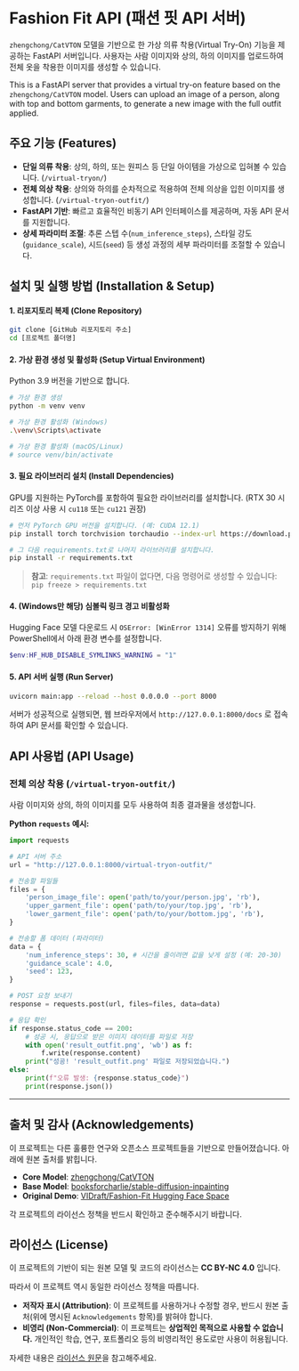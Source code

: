 # Fashion Fit API (패션 핏 API 서버)

`zhengchong/CatVTON` 모델을 기반으로 한 가상 의류 착용(Virtual Try-On) 기능을 제공하는 FastAPI 서버입니다. 사용자는 사람 이미지와 상의, 하의 이미지를 업로드하여 전체 옷을 착용한 이미지를 생성할 수 있습니다.

This is a FastAPI server that provides a virtual try-on feature based on the `zhengchong/CatVTON` model. Users can upload an image of a person, along with top and bottom garments, to generate a new image with the full outfit applied.

## 주요 기능 (Features)

  * **단일 의류 착용**: 상의, 하의, 또는 원피스 등 단일 아이템을 가상으로 입혀볼 수 있습니다. (`/virtual-tryon/`)
  * **전체 의상 착용**: 상의와 하의를 순차적으로 적용하여 전체 의상을 입힌 이미지를 생성합니다. (`/virtual-tryon-outfit/`)
  * **FastAPI 기반**: 빠르고 효율적인 비동기 API 인터페이스를 제공하며, 자동 API 문서를 지원합니다.
  * **상세 파라미터 조절**: 추론 스텝 수(`num_inference_steps`), 스타일 강도(`guidance_scale`), 시드(`seed`) 등 생성 과정의 세부 파라미터를 조절할 수 있습니다.

## 설치 및 실행 방법 (Installation & Setup)

#### 1\. 리포지토리 복제 (Clone Repository)

```bash
git clone [GitHub 리포지토리 주소]
cd [프로젝트 폴더명]
```

#### 2\. 가상 환경 생성 및 활성화 (Setup Virtual Environment)

Python 3.9 버전을 기반으로 합니다.

```bash
# 가상 환경 생성
python -m venv venv

# 가상 환경 활성화 (Windows)
.\venv\Scripts\activate

# 가상 환경 활성화 (macOS/Linux)
# source venv/bin/activate
```

#### 3\. 필요 라이브러리 설치 (Install Dependencies)

GPU를 지원하는 PyTorch를 포함하여 필요한 라이브러리를 설치합니다.
(RTX 30 시리즈 이상 사용 시 `cu118` 또는 `cu121` 권장)

```bash
# 먼저 PyTorch GPU 버전을 설치합니다. (예: CUDA 12.1)
pip install torch torchvision torchaudio --index-url https://download.pytorch.org/whl/cu121

# 그 다음 requirements.txt로 나머지 라이브러리를 설치합니다.
pip install -r requirements.txt
```

> **참고**: `requirements.txt` 파일이 없다면, 다음 명령어로 생성할 수 있습니다:
> `pip freeze > requirements.txt`

#### 4\. (Windows만 해당) 심볼릭 링크 경고 비활성화

Hugging Face 모델 다운로드 시 `OSError: [WinError 1314]` 오류를 방지하기 위해 PowerShell에서 아래 환경 변수를 설정합니다.

```powershell
$env:HF_HUB_DISABLE_SYMLINKS_WARNING = "1"
```

#### 5\. API 서버 실행 (Run Server)

```bash
uvicorn main:app --reload --host 0.0.0.0 --port 8000
```

서버가 성공적으로 실행되면, 웹 브라우저에서 `http://127.0.0.1:8000/docs` 로 접속하여 API 문서를 확인할 수 있습니다.

## API 사용법 (API Usage)

### 전체 의상 착용 (`/virtual-tryon-outfit/`)

사람 이미지와 상의, 하의 이미지를 모두 사용하여 최종 결과물을 생성합니다.

**Python `requests` 예시:**

```python
import requests

# API 서버 주소
url = "http://127.0.0.1:8000/virtual-tryon-outfit/"

# 전송할 파일들
files = {
    'person_image_file': open('path/to/your/person.jpg', 'rb'),
    'upper_garment_file': open('path/to/your/top.jpg', 'rb'),
    'lower_garment_file': open('path/to/your/bottom.jpg', 'rb'),
}

# 전송할 폼 데이터 (파라미터)
data = {
    'num_inference_steps': 30, # 시간을 줄이려면 값을 낮게 설정 (예: 20-30)
    'guidance_scale': 4.0,
    'seed': 123,
}

# POST 요청 보내기
response = requests.post(url, files=files, data=data)

# 응답 확인
if response.status_code == 200:
    # 성공 시, 응답으로 받은 이미지 데이터를 파일로 저장
    with open('result_outfit.png', 'wb') as f:
        f.write(response.content)
    print("성공! 'result_outfit.png' 파일로 저장되었습니다.")
else:
    print(f"오류 발생: {response.status_code}")
    print(response.json())
```

-----

## 출처 및 감사 (Acknowledgements)

이 프로젝트는 다른 훌륭한 연구와 오픈소스 프로젝트들을 기반으로 만들어졌습니다. 아래에 원본 출처를 밝힙니다.

  * **Core Model**: [zhengchong/CatVTON](https://huggingface.co/zhengchong/CatVTON)
  * **Base Model**: [booksforcharlie/stable-diffusion-inpainting](https://huggingface.co/booksforcharlie/stable-diffusion-inpainting)
  * **Original Demo**: [VIDraft/Fashion-Fit Hugging Face Space](https://huggingface.co/spaces/VIDraft/Fashion-Fit)

각 프로젝트의 라이선스 정책을 반드시 확인하고 준수해주시기 바랍니다.

## 라이선스 (License)

이 프로젝트의 기반이 되는 원본 모델 및 코드의 라이선스는 **CC BY-NC 4.0** 입니다.

[][cc-by-nc]

따라서 이 프로젝트 역시 동일한 라이선스 정책을 따릅니다.

  * **저작자 표시 (Attribution)**: 이 프로젝트를 사용하거나 수정할 경우, 반드시 원본 출처(위에 명시된 `Acknowledgements` 항목)를 밝혀야 합니다.
  * **비영리 (Non-Commercial)**: 이 프로젝트는 **상업적인 목적으로 사용할 수 없습니다.** 개인적인 학습, 연구, 포트폴리오 등의 비영리적인 용도로만 사용이 허용됩니다.

자세한 내용은 [라이선스 원문](https://creativecommons.org/licenses/by-nc/4.0/deed.ko)을 참고해주세요.


[cc-by-nc]: https://www.google.com/search?q=%5Bhttps://creativecommons.org/licenses/by-nc/4.0/deed.ko%5D\(https://creativecommons.org/licenses/by-nc/4.0/deed.ko\)
